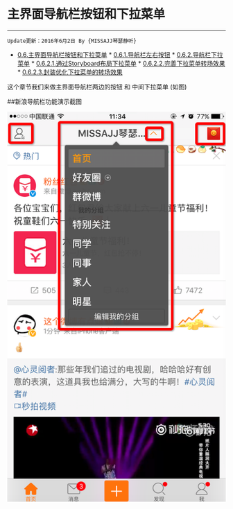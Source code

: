 #  主界面导航栏按钮和下拉菜单
---
```objc
Update更新：2016年6月2日 By {MISSAJJ琴瑟静听} 
```



 * [0.6.主界面导航栏按钮和下拉菜单](06dao_hang_tiao_biao_ti_cai_dan_an_niu.md)
       * [0.6.1.导航栏左右按钮](061dao_hang_lan_zuo_you_an_niu.md)
       * [0.6.2.导航栏下拉菜单](062dao_hang_lan_xia_la_cai_dan.md)
           * [0.6.2.1.通过Storyboard布局下拉菜单](0621tong_guo_storyboard_bu_ju_xia_la_cai_dan.md)
           * [0.6.2.2.完善下拉菜单转场效果](0622wan_shan_xia_la_cai_dan_zhuan_chang_xiao_guo.md)
           * [0.6.2.3.封装优化下拉菜单的转场效果](0623feng_zhuang_you_hua_xia_la_cai_dan_de_zhuan_ch.md)

这个章节我们来做主界面导航栏两边的按钮 和 中间下拉菜单 (如图)

##新浪导航栏功能演示截图

![image](images/导航栏功能演示截图.png)